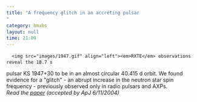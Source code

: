 ```yaml
---
title: "A frequency glitch in an accreting pulsar
"
category: hmxbs
layout: null
time: 21:09
---
```

<!-- converted from blosxom format post using convert.pl dkg 22.1.2022 -->
<!-- created by convert.pl on Tue Jan 31 01:00:28 EST 2012 -->
<!-- converted from ../2004/07/frequency-glitch-in-accreting-pulsar.html -->
<!-- Post timestamp Saturday, July 10, 2004 5:09 AM -->
<!-- touch -t 200407100509 -->
<!-- Labels: 2004, papers, pulsars -->
      <img src="images/1947.gif" align="left"><em>RXTE</em> observations reveal the 18.7 s 
pulsar KS 1947+30 to be in an almost circular 40.415 d orbit. We found evidence for a
"glitch" - an abrupt increase in the neutron star spin frequency - previously observed 
only in radio pulsars and AXPs.
<br clear="left">
<em>Read the <a href="http://arxiv.org/abs/astro-ph/0401476">paper</a> (accepted by ApJ 
6/11/2004)</em>

